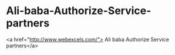 # Ali-baba-Authorize-Service-partners
&lt;a href="http://www.webexcels.com/"> Ali baba Authorize Service partners&lt;/a>
